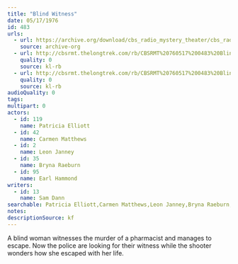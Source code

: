 ```yaml
---
title: "Blind Witness"
date: 05/17/1976
id: 483
urls: 
  - url: https://archive.org/download/cbs_radio_mystery_theater/cbs_radio_mystery_theater-0451-0500.zip/cbs_radio_mystery_theater-0451-0500%2Fcbsrmt_0483_blind_witness.mp3
    source: archive-org
  - url: http://cbsrmt.thelongtrek.com/rb/CBSRMT%20760517%200483%20Blind%20Witness_wuwm.mp3
    quality: 0
    source: kl-rb
  - url: http://cbsrmt.thelongtrek.com/rb/CBSRMT%20760517%200483%20Blind%20Witness_wbbm_rb%20Lowell%20Thomas%2051476.mp3
    quality: 0
    source: kl-rb
audioQuality: 0
tags: 
multipart: 0
actors:  
  - id: 119
    name: Patricia Elliott  
  - id: 42
    name: Carmen Matthews  
  - id: 2
    name: Leon Janney  
  - id: 35
    name: Bryna Raeburn  
  - id: 95
    name: Earl Hammond
writers:  
  - id: 13
    name: Sam Dann
searchable: Patricia Elliott,Carmen Matthews,Leon Janney,Bryna Raeburn,Earl Hammond Sam Dann
notes: 
descriptionSource: kf
---
```

A blind woman witnesses the murder of a pharmacist and manages to escape. Now the police are looking for their witness while the shooter wonders how she escaped with her life.